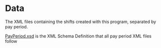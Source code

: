 # Data

The XML files containing the shifts created with this program,
separated by pay period.

[PayPeriod.xsd](./PayPeriod.xsd) is the XML Schema Definition that all
pay period XML files follow
